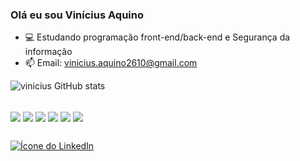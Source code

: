 ### Olá eu sou Vinícius Aquino 

- 💻 Estudando programação front-end/back-end e Segurança da informação
- 📫 Email: vinicius.aquino2610@gmail.com

![vinicius GitHub stats](https://github-readme-stats.vercel.app/api?username=viniciusaqmelo&show_icons=true&theme=transparent)


<div style="display: inline_block"><br>
   <img align="center"  src="https://img.shields.io/badge/HTML5-E34F26?style=for-the-badge&logo=html5&logoColor=white">
  <img align="center"  src="https://img.shields.io/badge/CSS3-1572B6?style=for-the-badge&logo=css3&logoColor=white">
  <img align="center"  src="https://img.shields.io/badge/Java-ED8B00?style=for-the-badge&logo=openjdk&logoColor=white">
  <img align="center"  src="https://img.shields.io/badge/C-00599C?style=for-the-badge&logo=c&logoColor=white">
  <img align="center"  src="https://img.shields.io/badge/Python-3776AB?style=for-the-badge&logo=python&logoColor=white">
  <img align="center"  src="https://img.shields.io/badge/Linux-FCC624?style=for-the-badge&logo=linux&logoColor=black">
</div>


##

<div>
  <a href="www.linkedin.com/in/vinícius-aquino-446b11233" target='_blank'>
    <img src="https://img.shields.io/badge/LinkedIn-0077B5?style=for-the-badge&logo=linkedin&logoColor=white" alt="Ícone do LinkedIn">
  </a>
</div>

